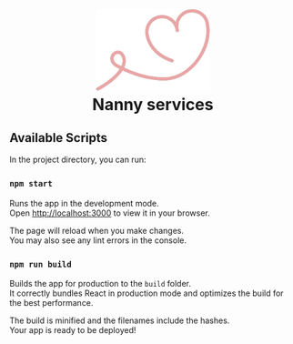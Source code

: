 <h1 align="center">
  <br>
  <a href="https://svitlanaparyiska.github.io/nanny-services/"><img src="./src/images/imagesLogo.png" alt="ape-nft" width="200"></a>
  <br>
Nanny services
  <br>
</h1>

## Available Scripts

In the project directory, you can run:

### `npm start`

Runs the app in the development mode.\
Open [http://localhost:3000](http://localhost:3000) to view it in your browser.

The page will reload when you make changes.\
You may also see any lint errors in the console.

### `npm run build`

Builds the app for production to the `build` folder.\
It correctly bundles React in production mode and optimizes the build for the best
performance.

The build is minified and the filenames include the hashes.\
Your app is ready to be deployed!

<!-- [Link to site](https://svitlanaparyiska.github.io/ape-nft/ 'Ape-NFT')

![GitHub ReadMe](./src/images/readmeNFT.PNG) -->
